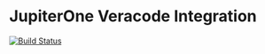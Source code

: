 # JupiterOne Veracode Integration

[![Build Status](https://travis-ci.org/JupiterOne/jupiter-integration-veracode.svg?branch=master)](https://travis-ci.org/JupiterOne/jupiter-integration-veracode)
